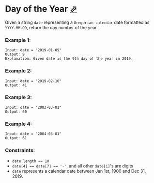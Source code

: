 # Day of the Year [⬀](https://leetcode.com/problems/day-of-the-year/)

Given a string `date` representing a `Gregorian calendar` date formatted as `YYYY-MM-DD`, return the day number of the year.

### Example 1:
```
Input: date = "2019-01-09"
Output: 9
Explanation: Given date is the 9th day of the year in 2019.
```

### Example 2:
```
Input: date = "2019-02-10"
Output: 41
```

### Example 3:
```
Input: date = "2003-03-01"
Output: 60
```

### Example 4:
```
Input: date = "2004-03-01"
Output: 61
```

### Constraints:

- `date.length == 10`
- `date[4] == date[7] == '-'`, and all other `date[i]`'s are digits
- `date` represents a calendar date between Jan 1st, 1900 and Dec 31, 2019.
